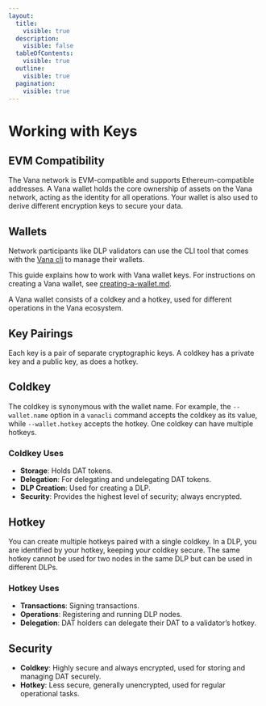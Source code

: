 ```yaml
---
layout:
  title:
    visible: true
  description:
    visible: false
  tableOfContents:
    visible: true
  outline:
    visible: true
  pagination:
    visible: true
---
```


# Working with Keys

## EVM Compatibility

The Vana network is EVM-compatible and supports Ethereum-compatible addresses. A Vana wallet holds the core ownership of assets on the Vana network, acting as the identity for all operations. Your wallet is also used to derive different encryption keys to secure your data.&#x20;

## Wallets

Network participants like DLP validators can use the CLI tool that comes with the [Vana cli](https://pypi.org/project/vana/) to manage their wallets.

This guide explains how to work with Vana wallet keys. For instructions on creating a Vana wallet, see [creating-a-wallet.md](creating-a-wallet.md "mention").

A Vana wallet consists of a coldkey and a hotkey, used for different operations in the Vana ecosystem.&#x20;

## **Key Pairings**

Each key is a pair of separate cryptographic keys. A coldkey has a private key and a public key, as does a hotkey.

## Coldkey

The coldkey is synonymous with the wallet name. For example, the `--wallet.name` option in a `vanacli` command accepts the coldkey as its value, while `--wallet.hotkey` accepts the hotkey. One coldkey can have multiple hotkeys.

### **Coldkey Uses**

* **Storage**: Holds DAT tokens.
* **Delegation**: For delegating and undelegating DAT tokens.
* **DLP Creation**: Used for creating a DLP.
* **Security**: Provides the highest level of security; always encrypted.

## Hotkey

You can create multiple hotkeys paired with a single coldkey. In a DLP, you are identified by your hotkey, keeping your coldkey secure. The same hotkey cannot be used for two nodes in the same DLP but can be used in different DLPs.

### **Hotkey Uses**

* **Transactions**: Signing transactions.
* **Operations**: Registering and running DLP nodes.
* **Delegation**: DAT holders can delegate their DAT to a validator’s hotkey.

## Security

* **Coldkey**: Highly secure and always encrypted, used for storing and managing DAT securely.
* **Hotkey**: Less secure, generally unencrypted, used for regular operational tasks.

